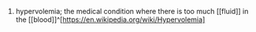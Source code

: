 1. hypervolemia; the medical condition where there is too much [[fluid]] in the [[blood]]^[https://en.wikipedia.org/wiki/Hypervolemia]